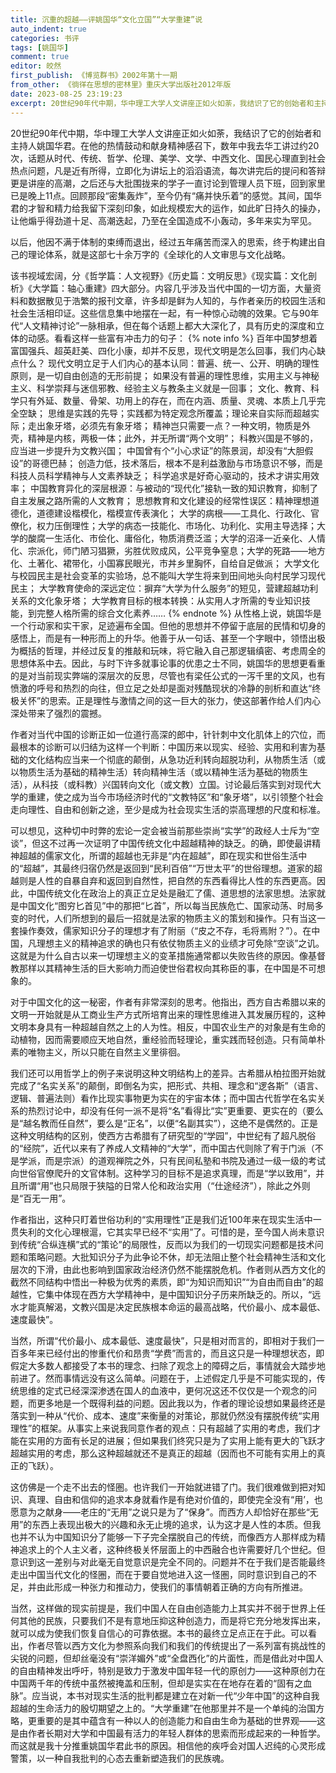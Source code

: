 ```yaml
---
title: 沉重的超越——评姚国华“文化立国”“大学重建”说
auto_indent: true
categories: 书评
tags: [姚国华]
comment: true
editor: 皎然
first_publish: 《博览群书》2002年第十一期
from_other: 《徜徉在思想的密林里》重庆大学出版社2012年版
date: 2023-08-25 23:19:23
excerpt: 20世纪90年代中期，华中理工大学人文讲座正如火如荼，我结识了它的创始者和主持人姚国华君。在他的热情鼓动和献身精神感召下，数年中我去华工讲过约20次，话题从时代、传统、哲学、伦理、美学、文学、中西文化、国民心理直到社会热点问题，凡是近有所得，立即化为讲坛上的滔滔语流，每次讲完后的提问和答辩更是讲座的高潮，之后还与大批围拢来的学子一直讨论到管理人员下班，回到家里已是晚上11点。回顾那段“密集轰炸”，至今仍有“痛并快乐着”的感觉。其间，国华君的才智和精力给我留下深刻印象，如此规模宏大的运作，如此旷日持久的操办，让他煽乎得劲道十足、高潮迭起，乃至在全国造成不小轰动，多年来实为罕见。
---
```

20世纪90年代中期，华中理工大学人文讲座正如火如荼，我结识了它的创始者和主持人姚国华君。在他的热情鼓动和献身精神感召下，数年中我去华工讲过约20次，话题从时代、传统、哲学、伦理、美学、文学、中西文化、国民心理直到社会热点问题，凡是近有所得，立即化为讲坛上的滔滔语流，每次讲完后的提问和答辩更是讲座的高潮，之后还与大批围拢来的学子一直讨论到管理人员下班，回到家里已是晚上11点。回顾那段“密集轰炸”，至今仍有“痛并快乐着”的感觉。其间，国华君的才智和精力给我留下深刻印象，如此规模宏大的运作，如此旷日持久的操办，让他煽乎得劲道十足、高潮迭起，乃至在全国造成不小轰动，多年来实为罕见。

以后，他因不满于体制的束缚而退出，经过五年痛苦而深入的思索，终于构建出自己的理论体系，就是这部七十余万字的《全球化的人文审思与文化战略。

该书视域宏阔，分《哲学篇：人文视野》《历史篇：文明反思》《现实篇：文化剖析》《大学篇：轴心重建》四大部分。内容几乎涉及当代中国的一切方面，大量资料和数据散见于浩繁的报刊文章，许多却是鲜为人知的，与作者亲历的校园生活和社会生活相印证。这些信息集中地摆在一起，有一种惊心动魄的效果。它与90年代“人文精神讨论”一脉相承，但在每个话题上都大大深化了，具有历史的深度和立体的动感。看看这样一些富有冲击力的句子：
{% note info %}
百年中国梦想着富国强兵、超英赶美、四化小康，却并不反思，现代文明是怎么回事，我们内心缺点什么？
现代文明立足于人们内心的基本认同：普遍、统一、公开、明确的理性原则，是一切自由创造的无形前提；
如果没有普遍的理性思维，实用主义与神秘主义、科学崇拜与迷信邪教、经验主义与教条主义就是一回事；
文化、教育、科学只有外延、数量、骨架、功用上的存在，而在内涵、质量、灵魂、本质上几乎完全空缺；
思维是实践的先导；实践都为特定观念所覆盖；理论来自实际而超越实际；走出象牙塔，必须先有象牙塔；
精神岂只需要一点？一种文明，物质是外壳，精神是内核，两极一体；此外，并无所谓“两个文明”；
科教兴国是不够的，应当进一步提升为文教兴国；
中国曾有个“小心求证”的陈景润，却没有“大胆假设”的哥德巴赫；
创造力低，技术落后，根本不是利益激励与市场意识不够，而是科技人员科学精神与人文素养缺乏；
科学追求是好奇心驱动的，技术才讲实用效率；
中国教育异化的深层根源：与被动的“现代化”接轨一致的知识教育，抑制了自主发展之路所需的人文教育；
思想教育和文化建设的经常性误区：精神理想道德化，道德建设楷模化，楷模宣传表演化；
大学的病根——工具化、行政化、官僚化，权力压倒理性；大学的病态一技能化、市场化、功利化、实用主导选择；大学的酸腐一生活化、市侩化、庸俗化，物质消费泛滥；大学的沼泽一近亲化、人情化、宗派化，师门陋习猖獗，劣胜优败成风，公平竞争窒息；大学的死路——地方化、土著化、裙带化，小国寡民眼光，市丼乡里胸怀，自给自足做派；
大学文化与校园民主是社会变革的实验场，总不能叫大学生将来到田间地头向村民学习现代民主；
大学教育使命的深远定位：摒弃“大学为什么服务”的短见，营建超越功利关系的文化象牙塔；
大学教育目标的根本转换：从实用人才所需的专业知识技能，到完整人格所需的综合文化素养……
{% endnote %}
从性格上说，姚国华是一个行动家和实干家，足迹遍布全国。但他的思想并不停留于底层的民情和切身的感悟上，而是有一种形而上的升华。他善于从一句话、甚至一个字眼中，领悟出极为概括的哲理，并经过反复的推敲和玩味，将它融入自己那逻辑缜密、考虑周全的思想体系中去。因此，与时下许多就事论事的优患之士不同，姚国华的思想更看重的是对当前现实弊端的深层次的反思，尽管也有梁任公式的一泻千里的文风，也有愤激的呼号和热烈的向往，但立足之处却是面对残酷现状的冷静的剖析和直达“终极关怀”的思索。正是理性与激情之间的这一巨大的张力，使这部著作给人们内心深处带来了强烈的震撼。

作者对当代中国的诊断正如一位道行高深的郎中，针针刺中文化肌体上的穴位，而最根本的诊断可以归结为这样一个判断：中国历来以现实、经验、实用和利害为基础的文化结构应当来一个彻底的颠倒，从急功近利转向超脱功利，从物质生活（或以物质生活为基础的精神生活）转向精神生活（或以精神生活为基础的物质生活），从科技（或科教）兴国转向文化（或文教）立国。讨论最后落实到对现代大学的重建，使之成为当今市场经济时代的“文教特区”和“象牙塔”，以引领整个社会走向理性、自由和创新之途，至少是成为社会现实生活的崇高理想的尺度和标准。

可以想见，这种切中时弊的宏论一定会被当前那些崇尚“实学”的政经人士斥为“空谈”，但这不过再一次证明了中国传统文化中超越精神的缺乏。的确，即使最讲精神超越的儒家文化，所谓的超越也无非是“内在超越”，即在现实和世俗生活中的“超越”，其最终归宿仍然是返回到“民利百倍”“万世太平”的世俗理想。道家的超越则是人性的自暴自弃和返回到自然性，把自然的东西看得比人性的东西更高。因此，中国传统文化在政治上的真正立足处是融汇了儒、道思想的法家思想。法家就是中国文化“图穷匕首见”中的那把“匕首”，所以每当民族危亡、国家动荡、时局多变的时代，人们所想到的最后一招就是法家的物质主义的策划和操作。只有当这一套操作奏效，儒家知识分子的理想才有了附丽（“皮之不存，毛将焉附？”）。在中国，凡理想主义的精神追求的确也只有依仗物质主义的业绩才可免除“空谈”之讥。这就是为什么自古以来一切理想主义的变革措施通常都以失败告终的原因。像基督教那样以其精神生活的巨大影响力而迫使世俗君权向其称臣的事，在中国是不可想象的。

对于中国文化的这一秘密，作者有非常深刻的思考。他指出，西方自古希腊以来的文明一开始就是从工商业生产方式所培育出来的理性思维进入其发展历程的，这种文明本身具有一种超越自然之上的人为性。相反，中国农业生产的对象是有生命的动植物，因而需要顺应天地自然，重经验而轻理论，重实践而轻创造。只有简单朴素的唯物主义，所以只能在自然主义里徘徊。

我们还可以用哲学上的例子来说明这种文明结构上的差异。古希腊从柏拉图开始就完成了“名实关系”的颠倒，即倒名为实，把形式、共相、理念和“逻各斯”（语言、逻辑、普遍法则）看作比现实事物更为实在的宇宙本体；而中国古代哲学在名实关系的热烈讨论中，却没有任何一派不是将“名”看得比“实”更重要、更实在的（要么是“越名教而任自然”，要么是“正名”，以便“名副其实”），这绝不是偶然的。正是这种文明结构的区别，使西方古希腊有了研究型的“学园”，中世纪有了超凡脱俗的“经院”，近代以来有了养成人文精神的“大学”，而中国古代则除了宥于门派（不是学派，而是宗派）的道观禅院之外，只有民间私塾和书院及通过一级一级的考试向世俗官僚爬升的文官体制。这种学习的目标不是追求真理，而是“学以致用”，并且所谓“用”也只局限于狭隘的日常人伦和政治实用（“仕途经济”），除此之外则是“百无一用”。

作者指出，这种只盯着世俗功利的“实用理性”正是我们近100年来在现实生活中一贯失利的文化心理根滬，它其实早已经不“实用”了。可惜的是，至今国人尚未意识到传统“合纵连横”式的“策论”的局限性，反而以为我们的一切现实问题都是技术问题和策略问题。大批知识分子为此争论不休，却无法阻止整个社会精神生活和文化层次的下滑，由此也影响到国家政治经济仍然不能摆脱危机。作者则从西方文化的截然不同结构中悟出一种极为优秀的素质，即“为知识而知识”“为自由而自由”的超越性，它集中体现在西方大学精神中，是中国知识分子历来所缺乏的。所以，“远水才能真解渴，文教兴国是决定民族根本命运的最高战略，代价最小、成本最低、速度最快”。

当然，所谓“代价最小、成本最低、速度最快”，只是相对而言的，即相对于我们一百多年来已经付出的惨重代价和昂贵“学费”而言的，而且这只是一种理想状态，即假定大多数人都接受了本书的理念、扫除了观念上的障碍之后，事情就会大踏步地前进了。然而事情远没有这么简单。问题在于，上述假定几乎是不可能实现的，传统思维的定式已经深深渗透在国人的血液中，更何况这还不仅仅是一个观念的问题，而更多地是一个既得利益的问题。因此我以为，作者的理论设想如果最终还是落实到一种从“代价、成本、速度”来衡量的对策论，那就仍然没有摆脱传统“实用理性”的框架。从事实上来说我同意作者的观点：只有超越了实用的考虑，我们才能在实用的方面有长足的进展；但如果我们终究只是为了实用上能有更大的飞跃才超越实用的考虑，那么这种超越就还不是真正的超越（因而也不可能有实用上的真正的飞跃）。

这仿佛是一个走不出去的怪圏。也许我们一开始就进错了门。我们很难做到把对知识、真理、自由和信仰的追求本身就看作是有绝对价值的，即使完全没有“用’，也愿意为之献身——老庄的“无用”之说只是为了“保身”。而西方人却恰好在那些“无用”的东西上表现出极大的兴趣和永无止境的追求，认为这才是人性的本质。但我也并不认为中国知识分了能够一下子完全摆脱自己的传统，而像西方人那样成为精神追求上的个人主义者，这种终极关怀层面上的中西融合也许需要好几个世纪。但意识到这一差别与对此毫无自觉意识是完全不同的。问题并不在于我们是否能最终走出中国当代文化的怪圈，而在于要自觉地进入这一怪圏，同时意识到自己的不足，并由此形成一种张力和推动力，使我们的事情朝着正确的方向有所推进。

当然，这样做的现实前提是，我们中国人在自由创造能力上其实并不弱于世界上任何其他的民族，只要我们不是有意地压抑这种创造力，而是将它充分地发挥出来，就可以成为使我们恢复自信心的可靠依据。本书的最终立足点正在于此。可以看出，作者尽管以西方文化为参照系向我们和我们的传统提出了一系列富有挑战性的尖锐的问题，但却丝毫没有“崇洋媚外”或“全盘西化”的片面性，而是借此对中国人的自由精神发出呼吁，特别是致力于激发中国年轻一代的原创力——这种原创力在中国两千年的传统中虽然被掩盖和压制，但却是实实在在地存在着的“固有之血脉”。应当说，本书对现实生活的批判都是建立在对新一代“少年中国”的这种自我超越的生命活力的殷切期望之上的。“大学重建”在他那里并不是一个单纯的治国方略，更重要的是其中蕴含有一种以人的创造能力和自由生命为基础的世界观——这是由作者长期对大学和中国最有活力的年轻人群体的思索而形成起来的一种哲学。而这就是我十分推重姚国华君此书的原因。相信他的疾呼会对国人迟纯的心灵形成警策，以一种自我批判的心态去重新塑造我们的民族魂。

